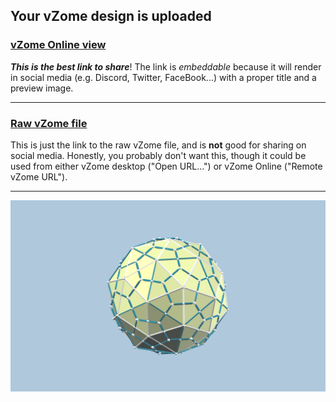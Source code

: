 ## Your vZome design is uploaded

### [vZome Online view][embed]

***This is the best link to share***!  The link is *embeddable* because it will render in social media (e.g. Discord, Twitter, FaceBook...) with a proper title and a preview image.

---

### [Raw vZome file][raw]

This is just the link to the raw vZome file, and is **not** good for
sharing on social media.
Honestly, you probably don't want this, though it could be used from either
vZome desktop ("Open URL...") or vZome Online ("Remote vZome URL").

---

![Image](<Pentakis dodecahedron.png>)


[embed]: <https://vzome.com/app/embed.py?url=https://raw.githubusercontent.com/John-Kostick/vzome-sharing/main/2021/09/17/08-28-14-Pentakis%2Bdodecahedron/Pentakis+dodecahedron.vZome>
[raw]: <https://raw.githubusercontent.com/John-Kostick/vzome-sharing/main/2021/09/17/08-28-14-Pentakis+dodecahedron/Pentakis dodecahedron.vZome>
